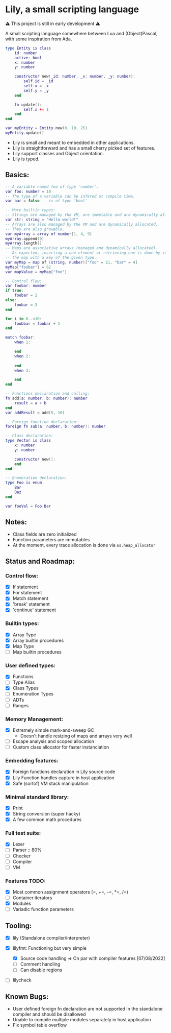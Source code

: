 # Lily, a small scripting language

:warning: This project is still in early development :warning:

A small scripting language somewhere between Lua and (Object)Pascal, with some inspiration from Ada.

```lua
type Entity is class
    id: number
    active: bool
    x: number
    y: number

    constructor new(_id: number, _x: number, _y: number):
        self.id = _id
        self.x = _x
        self.y = _y
    end

    fn update():
        self.x += 1
    end
end

var myEntity = Entity.new(0, 10, 25)
myEntity.update()
```

* Lily is small and meant to embedded in other applications.
* Lily is straightforward and has a small cherry picked set of features.
* Lily support classes and Object orientation. 
* Lily is typed.

## Basics:
```lua
-- A variable named foo of type 'number'.
var foo: number = 10
-- The type of a variable can be infered at compile time.
var bar = false -- is of type 'bool'

-- More builtin types:
-- Strings are managed by the VM, are immutable and are dynamically allocated.
var str: string = "Hello world!"
-- Arrays are also managed by the VM and are dynamically allocated.
-- They are also growable.
var myArray = array of number[1, 4, 9]
myArray.append(9)
myArray.length()
-- Maps are associative arrays (managed and dynamically allocated).
-- As expected, inserting a new element or retrieving one is done by indexing into
-- the map with a key of the given type.
var myMap = map of (string, number)["foo" = 11, "bar" = 4]
myMap["foobar"] = 62
var mapValue = myMap["foo"]

-- Control flow:
var foobar: number
if true:
    foobar = 2
else:
    foobar = 3
end

for i in 0..<10:
    foobbar = foobar + 1
end

match foobar:
    when 1:

    end
    when 2:
    
    end
    when 3:

    end
end

-- Functions declaration and calling:
fn add(a: number, b: number): number
    result = a + b
end
var addResult = add(5, 10)

-- Foreign function declaration:
foreign fn sub(a: number, b: number): number

-- Class declaration:
type Vector is class
    x: number
    y: number

    constructor new():
    end
end

-- Enumeration declaration:
type Foo is enum
    Bar
    Baz
end

var fooVal = Foo.Bar
```

## Notes:
- Class fields are zero initialized
- Function parameters are immutables
- At the moment, every trace allocation is done via `os.heap_allocator`

## Status and Roadmap:
### Control flow:
- [x] If statement
- [x] For statement
- [x] Match statement
- [x] 'break' statement
- [x] 'continue' statement
### Builtin types:
- [x] Array Type
- [x] Array builtin procedures 
- [x] Map Type
- [ ] Map builtin procedures 
### User defined types:
- [x] Functions
- [ ] Type Alias
- [x] Class Types
- [ ] Enumeration Types
- [ ] ADTs
- [ ] Ranges
### Memory Management:
- [x] Extremely simple mark-and-sweep GC
    - Doesn't handle resizing of maps and arrays very well
- [ ] Escape analysis and scoped allocation
- [ ] Custom class allocator for faster instanciation
### Embedding features:
- [x] Foreign functions declaration in Lily source code
- [x] Lily Function handles capture in host application
- [x] Safe (sortof) VM stack manipulation
### Minimal standard library:
- [x] Print
- [x] String conversion (super hacky)
- [x] A few common math procedures
### Full test suite:
- [x] Lexer
- [ ] Parser :: 80%
- [ ] Checker
- [ ] Compiler
- [ ] VM

### Features TODO:
- [x] Most common assignment operators (=, +=, -=, *=, /=)
- [ ] Container iterators
- [x] Modules
- [ ] Variadic function parameters

## Tooling:
- [x] lily (Standalone compiler/interpreter)
- [x] lilyfmt: Functioning but very simple
    - [x] Source code handling => On par with compiler features [07/08/2022]
    - [ ] Comment handling 
    - [ ] Can disable regions
- [ ] lilycheck


## Known Bugs:
- User defined foreign fn declaration are not supported in the standalone compiler and should be disallowed
- Unable to compile multiple modules separately in host application
- Fix symbol table overflow
